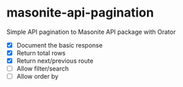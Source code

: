 # masonite-api-pagination
Simple API pagination to Masonite API package with Orator

- [X] Document the basic response
- [X] Return total rows
- [X] Return next/previous route
- [ ] Allow filter/search
- [ ] Allow order by
